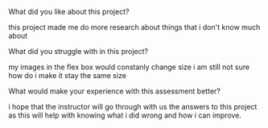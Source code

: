 What did you like about this project?

this project made me do more research about things that i don't know much about

What did you struggle with in this project?

my images in the flex box would constanly change size i am still not sure how do i make it stay the same size


What would make your experience with this assessment better?

i hope that the instructor will go through with us the answers to this project as this will help with knowing 
what i did wrong and how i can improve. 
